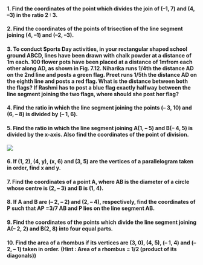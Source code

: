 #### 1. Find the coordinates of the point which divides the join of (–1, 7) and (4, –3) in the ratio 2 : 3.
#### 2. Find the coordinates of the points of trisection of the line segment joining (4, –1) and (–2, –3).
#### 3. To conduct Sports Day activities, in your rectangular shaped school ground ABCD, lines have been drawn with chalk powder at a distance of 1m each. 100 flower pots have been placed at a distance of 1mfrom each other along AD, as shown in Fig. 7.12. Niharika runs 1/4th the distance AD on the 2nd line and posts a green flag. Preet runs 1/5th the distance AD on the eighth line and posts a red flag. What is the distance between both the flags? If Rashmi has to post a blue flag exactly halfway between the line segment joining the two flags, where should she post her flag?
#### 4. Find the ratio in which the line segment joining the points (– 3, 10) and (6, – 8) is divided by (– 1, 6). 
#### 5. Find the ratio in which the line segment joining A(1, – 5) and B(– 4, 5) is divided by the x-axis. Also find the coordinates of the point of division.

[![](https://img.youtube.com/vi/gSyAw7uNmV8/0.jpg)](https://www.youtube.com/watch?v=gSyAw7uNmV8)


#### 6. If (1, 2), (4, y), (x, 6) and (3, 5) are the vertices of a parallelogram taken in order, find x and y.
#### 7. Find the coordinates of a point A, where AB is the diameter of a circle whose centre is (2, – 3) and B is (1, 4).
#### 8. If A and B are (– 2, – 2) and (2, – 4), respectively, find the coordinates of P such that AP =3/7 AB and P lies on the line segment AB.
#### 9. Find the coordinates of the points which divide the line segment joining A(– 2, 2) and B(2, 8) into four equal parts.
#### 10. Find the area of a rhombus if its vertices are (3, 0), (4, 5), (– 1, 4) and (– 2, – 1) taken in order. (Hint : Area of a rhombus = 1/2 (product of its diagonals))
